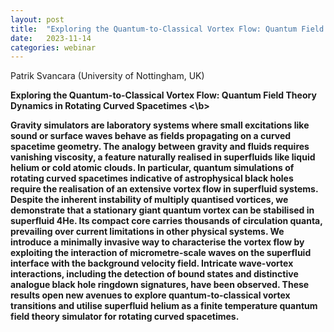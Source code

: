 ```yaml
---
layout: post
title:  "Exploring the Quantum-to-Classical Vortex Flow: Quantum Field Theory Dynamics in Rotating Curved Spacetimes"
date:   2023-11-14
categories: webinar
---
```


Patrik Svancara (University of Nottingham, UK)

<b> Exploring the Quantum-to-Classical Vortex Flow: Quantum Field Theory Dynamics in Rotating Curved Spacetimes <\b>

Gravity simulators are laboratory systems where small excitations like sound or surface waves behave as fields propagating on a curved spacetime geometry. The analogy between gravity and fluids requires vanishing viscosity, a feature naturally realised in superfluids like liquid helium or cold atomic clouds. In particular, quantum simulations of rotating curved spacetimes indicative of astrophysical black holes require the realisation of an extensive vortex flow in superfluid systems. Despite the inherent instability of multiply quantised vortices, we demonstrate that a stationary giant quantum vortex can be stabilised in superfluid 4He. Its compact core carries thousands of circulation quanta, prevailing over current limitations in other physical systems. We introduce a minimally invasive way to characterise the vortex flow by exploiting the interaction of micrometre-scale waves on the superfluid interface with the background velocity field. Intricate wave-vortex interactions, including the detection of bound states and distinctive analogue black hole ringdown signatures, have been observed. These results open new avenues to explore quantum-to-classical vortex transitions and utilise superfluid helium as a finite temperature quantum field theory simulator for rotating curved spacetimes.
